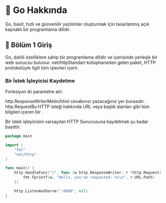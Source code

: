 # 🔵 Go Hakkında

Go, basit, hızlı ve günvenilir yazılımlar oluşturmak için tasarlanmış açık kaynaklı bir programlama dilidir.

## 📘 Bölüm 1 Giriş

Go, dahili özelliklere sahip bir programlama dilidir ve içerisinde yerleşik bir web sunucsu bulunur.
net/httpStandart kütüphaneden gelen paket, HTTP protokolüyle ilgili tüm işlevleri içerir.

### Bir İstek İşleyicisi Kaydetme

Fonksiyon iki parametre alır:

http.ResponseWriterMetin/html cevabınızı yazacağınız yer burasıdır .
http.RequestBu HTTP isteği hakkında URL veya başlık alanları gibi tüm bilgileri içeren bir .

Bir istek işleyicisini varsayılan HTTP Sunucusuna kaydetmek şu kadar basittir:

```go
package main

import (
    "fmt"
    "net/http"
)

func main() {
    http.HandleFunc("/", func (w http.ResponseWriter, r *http.Request) {
        fmt.Fprintf(w, "Hello, you've requested: %s\n", r.URL.Path)
    })

    http.ListenAndServe(":8080", nil)
}
```
